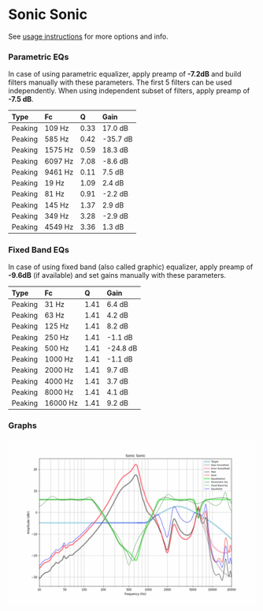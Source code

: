 # Sonic Sonic
See [usage instructions](https://github.com/jaakkopasanen/AutoEq#usage) for more options and info.

### Parametric EQs
In case of using parametric equalizer, apply preamp of **-7.2dB** and build filters manually
with these parameters. The first 5 filters can be used independently.
When using independent subset of filters, apply preamp of **-7.5 dB**.

| Type    | Fc      |    Q | Gain     |
|:--------|:--------|:-----|:---------|
| Peaking | 109 Hz  | 0.33 | 17.0 dB  |
| Peaking | 585 Hz  | 0.42 | -35.7 dB |
| Peaking | 1575 Hz | 0.59 | 18.3 dB  |
| Peaking | 6097 Hz | 7.08 | -8.6 dB  |
| Peaking | 9461 Hz | 0.11 | 7.5 dB   |
| Peaking | 19 Hz   | 1.09 | 2.4 dB   |
| Peaking | 81 Hz   | 0.91 | -2.2 dB  |
| Peaking | 145 Hz  | 1.37 | 2.9 dB   |
| Peaking | 349 Hz  | 3.28 | -2.9 dB  |
| Peaking | 4549 Hz | 3.36 | 1.3 dB   |

### Fixed Band EQs
In case of using fixed band (also called graphic) equalizer, apply preamp of **-9.6dB**
(if available) and set gains manually with these parameters.

| Type    | Fc       |    Q | Gain     |
|:--------|:---------|:-----|:---------|
| Peaking | 31 Hz    | 1.41 | 6.4 dB   |
| Peaking | 63 Hz    | 1.41 | 4.2 dB   |
| Peaking | 125 Hz   | 1.41 | 8.2 dB   |
| Peaking | 250 Hz   | 1.41 | -1.1 dB  |
| Peaking | 500 Hz   | 1.41 | -24.8 dB |
| Peaking | 1000 Hz  | 1.41 | -1.1 dB  |
| Peaking | 2000 Hz  | 1.41 | 9.7 dB   |
| Peaking | 4000 Hz  | 1.41 | 3.7 dB   |
| Peaking | 8000 Hz  | 1.41 | 4.1 dB   |
| Peaking | 16000 Hz | 1.41 | 9.2 dB   |

### Graphs
![](./Sonic%20Sonic.png)